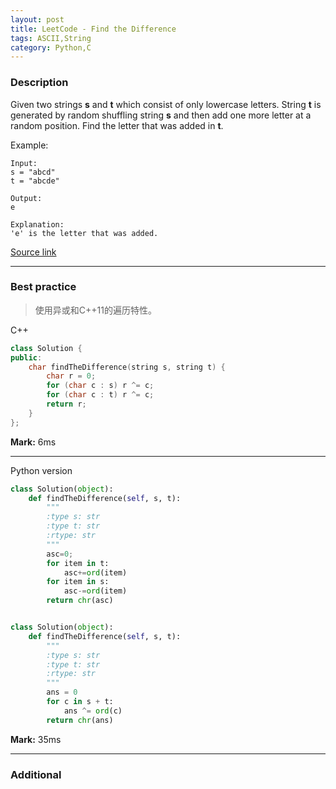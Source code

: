 ```yaml
---
layout: post
title: LeetCode - Find the Difference
tags: ASCII,String
category: Python,C
---
```



### Description
Given two strings **s** and **t** which consist of only lowercase letters.
String **t** is generated by random shuffling string **s** and then add one more letter at a random position.
Find the letter that was added in **t**.

Example:

```
Input:
s = "abcd"
t = "abcde"

Output:
e

Explanation:
'e' is the letter that was added.
```

[Source link](https://leetcode.com/problems/find-the-difference/#/description)

__________

### Best practice

>使用异或和C++11的遍历特性。

C++

```c++
class Solution {
public:
	char findTheDifference(string s, string t) {
		char r = 0;
		for (char c : s) r ^= c;
		for (char c : t) r ^= c;
		return r;
	}
};
```

**Mark:** 6ms

****



Python version

```python
class Solution(object):
    def findTheDifference(self, s, t):
        """
        :type s: str
        :type t: str
        :rtype: str
        """
        asc=0;
        for item in t:
            asc+=ord(item)
        for item in s:
            asc-=ord(item)
        return chr(asc)


class Solution(object):
    def findTheDifference(self, s, t):
        """
        :type s: str
        :type t: str
        :rtype: str
        """
        ans = 0
        for c in s + t:
            ans ^= ord(c)
        return chr(ans)
```

**Mark:** 35ms

__________
### Additional
